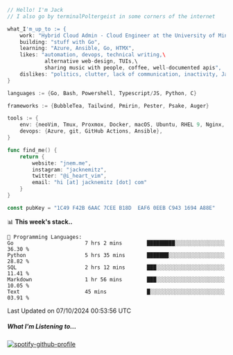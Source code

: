 ```go
// Hello! I'm Jack
// I also go by terminalPoltergeist in some corners of the internet

what_I'm_up_to := {
    work: "Hybrid Cloud Admin - Cloud Engineer at the University of Minnesota",
    building: "stuff with Go",
    learning: "Azure, Ansible, Go, HTMX",
    likes: "automation, devops, technical writing,\
            alternative web-design, TUIs,\
            sharing music with people, coffee, well-documented apis",
    dislikes: "politics, clutter, lack of communication, inactivity, Java",
}

languages := {Go, Bash, Powershell, Typescript/JS, Python, C}

frameworks := {BubbleTea, Tailwind, Pmirin, Pester, Psake, Auger}

tools := {
    env: {neoVim, Tmux, Proxmox, Docker, macOS, Ubuntu, RHEL 9, Nginx, DigitalOcean, Cloudflare},
    devops: {Azure, git, GitHub Actions, Ansible},
}

func find_me() {
    return {
        website: "jnem.me",
        instagram: "jacknemitz",
        twitter: "@i_heart_vim",
        email: "hi [at] jacknemitz [dot] com"
    }
}

const pubKey = "1C49 F42B 6AAC 7CEE B18D  EAF6 0EEB C943 1694 A88E"
```

<!--START_SECTION:waka-->
📊 **This week's stack..** 

```text
💬 Programming Languages: 
Go                       7 hrs 2 mins        █████████░░░░░░░░░░░░░░░░   36.30 % 
Python                   5 hrs 35 mins       ███████░░░░░░░░░░░░░░░░░░   28.82 % 
SQL                      2 hrs 12 mins       ███░░░░░░░░░░░░░░░░░░░░░░   11.41 % 
Markdown                 1 hr 56 mins        ███░░░░░░░░░░░░░░░░░░░░░░   10.05 % 
Text                     45 mins             █░░░░░░░░░░░░░░░░░░░░░░░░   03.91 % 
```


 Last Updated on 07/10/2024 00:53:56 UTC
<!--END_SECTION:waka-->

##### What I'm Listening to...

[![spotify-github-profile](https://jnem.me/listening-item?maxAge=2592000)](https://jnem.me/listening)
